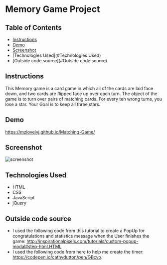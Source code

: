 # Memory Game Project

## Table of Contents

* [Instructions](#instructions)
* [Demo](#Demo)
* [Screenshot](#Screenshot)
* [Technologies Used](#Technologies Used)
* [Outside code source](#Outside code source)

## Instructions

This Memory game is a card game in which all of the cards are laid face down, and two cards are flipped face up over each turn. The object of the game is to turn over pairs of matching cards. For every ten wrong turns, you lose a star. Your Goal is to keep all three stars.

## Demo

https://mzlovelyj.github.io/Matching-Game/

## Screenshot

![screenshot](https://i.imgur.com/myqDBL1.png)

## Technologies Used

* HTML
* CSS
* JavaScript
* jQuery

## Outside code source

* I used the following code from this tutorial to create a PopUp for congratulations and statistics message when the User finishes the game: http://inspirationalpixels.com/tutorials/custom-popup-modal#step-html.HTML
* I used the following code from here to help me create the timer: https://codepen.io/cathydutton/pen/GBcvo. 